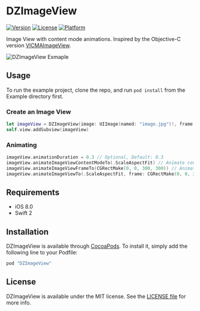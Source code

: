 # DZImageView

[![Version](https://img.shields.io/cocoapods/v/DZImageView.svg?style=flat)](http://cocoapods.org/pods/DZImageView)
[![License](https://img.shields.io/cocoapods/l/DZImageView.svg?style=flat)](http://cocoapods.org/pods/DZImageView)
[![Platform](https://img.shields.io/cocoapods/p/DZImageView.svg?style=flat)](http://cocoapods.org/pods/DZImageView)

Image View with content mode animations. Inspired by the Objective-C version [VICMAImageView](https://github.com/vitoziv/VICMAImageView).

![DZImageView Exmaple](https://i.imgur.com/tQdH10N.gif)

## Usage

To run the example project, clone the repo, and run `pod install` from the Example directory first.

### Create an Image View
```swift
let imageView = DZImageView(image: UIImage(named: "image.jpg")!, frame: CGRectMake(0, 0, 300, 300))
self.view.addSubview(imageView)
```

### Animating
```swift
imageView.animationDuration = 0.3 // Optional, Default: 0.3
imageView.animateImageViewContentModeTo(.ScaleAspectFit) // Animate content mode
imageView.animateImageViewFrameTo(CGRectMake(0, 0, 300, 300)) // Animate frame
imageView.animateImageViewTo(.ScaleAspectFit, frame: CGRectMake(0, 0, 300, 300)) // Animate both content mode and frame
```

## Requirements

* iOS 8.0
* Swift 2

## Installation

DZImageView is available through [CocoaPods](http://cocoapods.org). To install
it, simply add the following line to your Podfile:

```ruby
pod "DZImageView"
```

## License

DZImageView is available under the MIT license. See the [LICENSE file](https://github.com/Fortyfox/DZImageView/blob/master/LICENSE) for more info.
